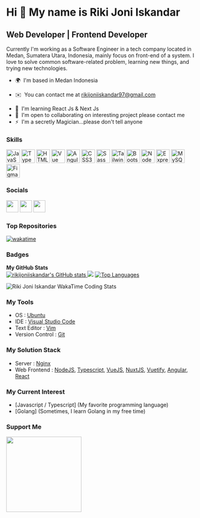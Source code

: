 Hi 👋 My name is Riki Joni Iskandar
===================================

Web Developer | Frontend Developer
-------------

Currently I'm working as a Software Engineer in a tech company located in Medan, Sumatera Utara, Indonesia, mainly focus on front-end of a system. I love to solve common software-related problem, learning new things, and trying new technologies.

*   🌍  I'm based in Medan Indonesia
<!--*   🖥️  See my portfolio at [blogiseng (in development)](http://dev.blogiseng.my.id)-->
*   ✉️  You can contact me at [rikijoniiskandar97@gmail.com](mailto:rikijoniiskandar97@gmail.com)
<!--*   🚀  I'm currently working on [blogiseng](http://dev.blogiseng.my.id) -->
*   🧠  I'm learning React Js & Next Js
*   🤝  I'm open to collaborating on interesting project please contact me
*   ⚡  I'm a secretly Magician...please don't tell anyone

### Skills
<p align="left">
  <a href="https://developer.mozilla.org/en-US/docs/Web/JavaScript" target="_blank" rel="noreferrer"><img src="https://raw.githubusercontent.com/danielcranney/readme-generator/main/public/icons/skills/javascript-colored.svg" width="36" height="36" alt="JavaScript" /></a>
 <a href="https://www.typescriptlang.org/" target="_blank" rel="noreferrer"><img src="https://raw.githubusercontent.com/danielcranney/readme-generator/main/public/icons/skills/typescript-colored.svg" width="36" height="36" alt="TypeScript" /></a>
 <a href="https://developer.mozilla.org/en-US/docs/Glossary/HTML5" target="_blank" rel="noreferrer"><img src="https://raw.githubusercontent.com/danielcranney/readme-generator/main/public/icons/skills/html5-colored.svg" width="36" height="36" alt="HTML5" /></a>
<!--  <a href="https://reactjs.org/" target="_blank" rel="noreferrer"><img src="https://raw.githubusercontent.com/danielcranney/readme-generator/main/public/icons/skills/react-colored.svg" width="36" height="36" alt="React" /></a> -->
<!--  <a href="https://nextjs.org/docs" target="_blank" rel="noreferrer"><img src="https://raw.githubusercontent.com/danielcranney/readme-generator/main/public/icons/skills/nextjs-colored.svg" width="36" height="36" alt="NextJs" /></a> -->
 <a href="https://vuejs.org/" target="_blank" rel="noreferrer"><img src="https://raw.githubusercontent.com/danielcranney/readme-generator/main/public/icons/skills/vuejs-colored.svg" width="36" height="36" alt="Vue" /></a>
 <a href="https://angular.io/" target="_blank" rel="noreferrer"><img src="https://raw.githubusercontent.com/danielcranney/readme-generator/main/public/icons/skills/angularjs-colored.svg" width="36" height="36" alt="Angular" /></a>
 <a href="https://www.w3.org/TR/CSS/#css" target="_blank" rel="noreferrer"><img src="https://raw.githubusercontent.com/danielcranney/readme-generator/main/public/icons/skills/css3-colored.svg" width="36" height="36" alt="CSS3" /></a>
 <a href="https://sass-lang.com/" target="_blank" rel="noreferrer"><img src="https://raw.githubusercontent.com/danielcranney/readme-generator/main/public/icons/skills/sass-colored.svg" width="36" height="36" alt="Sass" /></a>
 <a href="https://tailwindcss.com/" target="_blank" rel="noreferrer"><img src="https://raw.githubusercontent.com/danielcranney/readme-generator/main/public/icons/skills/tailwindcss-colored.svg" width="36" height="36" alt="TailwindCSS" /></a>
 <a href="https://getbootstrap.com/" target="_blank" rel="noreferrer"><img src="https://raw.githubusercontent.com/danielcranney/readme-generator/main/public/icons/skills/bootstrap-colored.svg" width="36" height="36" alt="Bootstrap" /></a>
<!--  <a href="https://mui.com/" target="_blank" rel="noreferrer"><img src="https://raw.githubusercontent.com/danielcranney/readme-generator/main/public/icons/skills/materialui-colored.svg" width="36" height="36" alt="Material UI" /></a> -->
 <a href="https://nodejs.org/en/" target="_blank" rel="noreferrer"><img src="https://raw.githubusercontent.com/danielcranney/readme-generator/main/public/icons/skills/nodejs-colored.svg" width="36" height="36" alt="NodeJS" /></a>
 <a href="https://expressjs.com/" target="_blank" rel="noreferrer"><img src="https://raw.githubusercontent.com/danielcranney/readme-generator/main/public/icons/skills/express-colored.svg" width="36" height="36" alt="Express" /></a>
<!--  <a href="https://www.mongodb.com/" target="_blank" rel="noreferrer"><img src="https://raw.githubusercontent.com/danielcranney/readme-generator/main/public/icons/skills/mongodb-colored.svg" width="36" height="36" alt="MongoDB" /></a> -->
 <a href="https://www.mysql.com/" target="_blank" rel="noreferrer"><img src="https://raw.githubusercontent.com/danielcranney/readme-generator/main/public/icons/skills/mysql-colored.svg" width="36" height="36" alt="MySQL" /></a>
<!--  <a href="https://www.heroku.com/" target="_blank" rel="noreferrer"><img src="https://raw.githubusercontent.com/danielcranney/readme-generator/main/public/icons/skills/heroku-colored.svg" width="36" height="36" alt="Heroku" /></a> -->
<!--  <a href="https://docs.nestjs.com/" target="_blank" rel="noreferrer"><img src="https://raw.githubusercontent.com/danielcranney/readme-generator/main/public/icons/skills/nestjs-colored.svg" width="36" height="36" alt="NestJS" /></a> -->
<!--  <a href="https://firebase.google.com/" target="_blank" rel="noreferrer"><img src="https://raw.githubusercontent.com/danielcranney/readme-generator/main/public/icons/skills/firebase-colored.svg" width="36" height="36" alt="Firebase" /></a> -->
 <a href="https://www.figma.com/" target="_blank" rel="noreferrer"><img src="https://raw.githubusercontent.com/danielcranney/readme-generator/main/public/icons/skills/figma-colored.svg" width="36" height="36" alt="Figma" /></a></p>
                    
 ### Socials
<p align="left">
 <a href="https://www.github.com/rikijoniiskandar" target="_blank" rel="noreferrer"><img src="https://raw.githubusercontent.com/danielcranney/readme-generator/main/public/icons/socials/github.svg" width="32" height="32" /></a> <a href="http://www.instagram.com/rikijo__" target="_blank" rel="noreferrer"><img src="https://raw.githubusercontent.com/danielcranney/readme-generator/main/public/icons/socials/instagram.svg" width="32" height="32" /></a> <a href="https://www.linkedin.com/in/riki-joni-iskandar97" target="_blank" rel="noreferrer"><img src="https://raw.githubusercontent.com/danielcranney/readme-generator/main/public/icons/socials/linkedin.svg" width="32" height="32" /></a></p>

### Top Repositories
[![wakatime](https://wakatime.com/badge/github/rikijoniiskandar/personal-blog.svg)](https://wakatime.com/badge/github/rikijoniiskandar/personal-blog)
 
 ### Badges
<b>My GitHub Stats</b>
<br />
<a href="http://www.github.com/rikijoniiskandar">
<img src="https://github-readme-stats.vercel.app/api?username=rikijoniiskandar&show_icons=true&hide=&count_private=true&title_color=0891b2&text_color=ffffff&icon_color=0891b2&bg_color=1c1917&hide_border=true&show_icons=true" alt="rikijoniiskandar's GitHub stats" />
</a>
<a href="http://www.github.com/rikijoniiskandar">
 <img src="https://github-readme-streak-stats.herokuapp.com/?user=rikijoniiskandar&stroke=ffffff&background=1c1917&ring=0891b2&fire=0891b2&currStreakNum=ffffff&currStreakLabel=0891b2&sideNums=ffffff&sideLabels=ffffff&dates=ffffff&hide_border=true" /></a>
<a href="https://github.com/rikijoniiskandar" align="left"><img src="https://github-readme-stats.vercel.app/api/top-langs/?username=rikijoniiskandar&langs_count=10&title_color=0891b2&text_color=ffffff&icon_color=0891b2&bg_color=1c1917&hide_border=true&locale=en&custom_title=Top%20%Languages" alt="Top Languages" /></a>


![Riki Joni Iskandar WakaTime Coding Stats](https://wakatime.com/share/@e2a130a9-7d98-47a1-a0cd-11779ab079c9/64611b7b-447b-4472-8809-9d0f49c1d5bc.svg)

### My Tools

- OS : [Ubuntu](https://ubuntu.com//)
- IDE : [Visual Studio Code](https://code.visualstudio.com/) 
- Text Editor : [Vim](https://www.vim.org/)
- Version Control : [Git](https://git-scm.com/)

### My Solution Stack

- Server : [Nginx](https://nginx.org/en/)
- Web Frontend : [NodeJS](https://nodejs.org/en/), [Typescript](https://www.typescriptlang.org/), [VueJS](https://vuejs.org/), [NuxtJS](https://nuxtjs.org/), [Vuetify](https://vuetifyjs.com/), [Angular](https://angular.io), [React](https://reactjs.org)

### My Current Interest

- [Javascript / Typescript] (My favorite programming language)
- [Golang] (Sometimes, I learn Golang in my free time)


### Support Me
<a href="https://www.buymeacoffee.com/rikijohn"><img src="https://cdn.buymeacoffee.com/buttons/v2/default-yellow.png" width="200" /></a>
